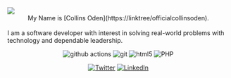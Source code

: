 <img src="https://github.com/collinsoden22/about/blob/main/about.png" />

<div align="center"> My Name is [Collins Oden](https://linktree/officialcollinsoden). </div>
<br/> I am a software developer with interest in solving real-world problems with technology and dependable leadership. <br/>

<div align="center">
<p>
  <img alt="github actions" src="https://img.shields.io/badge/-Github_Actions-2088FF?style=flat-square&logo=github-actions&logoColor=white" />
  <img alt="git" src="https://img.shields.io/badge/-Git-F05032?style=flat-square&logo=git&logoColor=white" />
  <img alt="html5" src="https://img.shields.io/badge/-HTML5-E34F26?style=flat-square&logo=html5&logoColor=white" />
  <img alt="PHP" src="https://img.shields.io/badge/-PHP-E34F26?style=flat-square&logo=php&logoColor=white" />

</p>

<p> 
  <a href="https://twitter.com/collinsoden1" target="_blank"><img alt="Twitter" src="https://img.shields.io/badge/twitter-%231DA1F2.svg?&style=for-the-badge&logo=twitter&logoColor=white" /></a> 
  <a href="https://www.linkedin.com/in/collinsoden/" target="_blank"><img alt="LinkedIn" src="https://img.shields.io/badge/linkedin-%230077B5.svg?&style=for-the-badge&logo=linkedin&logoColor=white" /></a> 
 </p>
</div>
